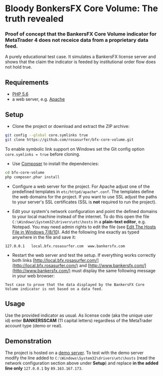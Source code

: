 Bloody BonkersFX Core Volume: The truth revealed
================================================

### Proof of concept that the BankersFX Core Volume indicator for MetaTrader 4 does not receice data from a proprietary data feed.

A purely educational test case. It simulates a BankersFX license server and shows that the claim the indicator is feeded by
institutional order flow does not hold true.


Requirements
------------
 * [PHP 5.6](http://php.net/)
 * a web server, e.g. [Apache](https://httpd.apache.org/)


Setup
-----
* Clone the project or download and extract the ZIP archive:
```bash
git config --global core.symlinks true
git clone https://github.com/rosasurfer/bfx-core-volume.git
```
  To enable symbolic link support on Windows set the Git config option ```core.symlinks = true``` before cloning.


* Use [Composer](http://getcomposer.org) to install the dependencies:
```bash
cd bfx-core-volume
php composer.phar install
```

* Configure a web server for the project. For Apache adjust one of the predefined templates in ```etc/httpd/apache*.conf```.
  The templates define the web domains for the project. If you want to use SSL adjust the paths to your server's SSL certificates
  (SSL is **not** required to run the project).

* Edit your system's network configuration and point the defined domains to your local machine instead of the internet. To do 
  this open the file ```C:\Windows\System32\drivers\etc\hosts``` in a **plain-text editor**, e.g. Notepad. You may need admin
  rights to edit the file (see [Edit The Hosts File in Windows 7/8/10](https://www.thewindowsclub.com/hosts-file-in-windows)).
  Add the following line exactly as typed anywhere in the file and save it:
```
127.0.0.1   local.bfx.rosasurfer.com  www.bankersfx.com
```

* Restart the web server and test the setup. If everything works correctly both links
  [http://local.bfx.rosasurfer.com/](http://local.bfx.rosasurfer.com/) and 
  [http://www.bankersfx.com/](http://www.bankersfx.com/) must display the same following message in your web browser:
```
Test case to prove that the data displayed by the BankersFX Core Volume indicator is not based on a data feed.
```


Usage
-----
Use the provided indicator as usual. As license code (aka the unique user id) enter **BANKERSSCAM** (11 capital letters)
regardless of the MetaTrader account type (demo or real).


Demonstration
-------------
The project is hosted on a [demo server](http://bfx.rosasurfer.com/). To test with the demo server modify the line added to
```C:\Windows\System32\drivers\etc\hosts``` (read the network configuration section above under **Setup**) and replace
**in the added line only** ```127.0.0.1``` by ```89.163.167.173```.
